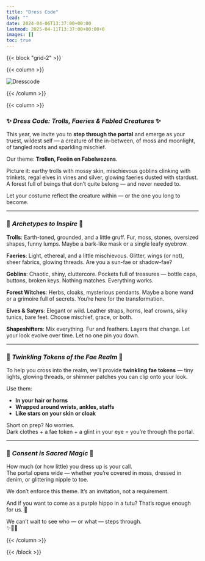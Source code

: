 ```yaml
---
title: "Dress Code"
lead: ""
date: 2024-04-06T13:37:00+00:00
lastmod: 2025-04-11T13:37:00+00:00+0
images: []
toc: true
---
```


{{< block "grid-2" >}}

{{< column >}}

![Dresscode](/images/dresscode.webp)

{{< /column >}}

{{< column >}}

### ✨ *Dress Code: Trolls, Faeries & Fabled Creatures* ✨

This year, we invite you to **step through the portal** and emerge as your truest, wildest self — a creature of the in-between, of moss and moonlight, of tangled roots and sparkling mischief.

Our theme: **Trollen, Feeën en Fabelwezens**.

Picture it: earthy trolls with mossy skin, mischievous goblins clinking with trinkets, regal elves in vines and silver, glowing faeries dusted with stardust. A forest full of beings that don’t quite belong — and never needed to.

Let your costume reflect the creature within — or the one you long to become.

---

### 🌿 *Archetypes to Inspire* 🌿

**Trolls**: Earth-toned, grounded, and a little gruff. Fur, moss, stones, oversized shapes, funny lumps. Maybe a bark-like mask or a single leafy eyebrow.  

**Faeries**: Light, ethereal, and a little mischievous. Glitter, wings (or not), sheer fabrics, glowing threads. Are you a sun-fae or shadow-fae?

**Goblins**: Chaotic, shiny, cluttercore. Pockets full of treasures — bottle caps, buttons, broken keys. Nothing matches. Everything works.

**Forest Witches**: Herbs, cloaks, mysterious pendants. Maybe a bone wand or a grimoire full of secrets. You’re here for the transformation.

**Elves & Satyrs**: Elegant or wild. Leather straps, horns, leaf crowns, silky tunics, bare feet. Choose mischief, grace, or both.

**Shapeshifters**: Mix everything. Fur and feathers. Layers that change. Let your look evolve over time. Let no one pin you down.

---

### 🌌 *Twinkling Tokens of the Fae Realm* 🌌

To help you cross into the realm, we’ll provide **twinkling fae tokens** — tiny lights, glowing threads, or shimmer patches you can clip onto your look.

Use them:
- **In your hair or horns**
- **Wrapped around wrists, ankles, staffs**
- **Like stars on your skin or cloak**

Short on prep? No worries.  
Dark clothes + a fae token + a glint in your eye = you’re through the portal.

---

### 🌟 *Consent is Sacred Magic* 🌟

How much (or how little) you dress up is your call.  
The portal opens wide — whether you’re covered in moss, dressed in denim, or glittering nipple to toe.

We don’t enforce this theme. It’s an invitation, not a requirement.

And if you want to come as a purple hippo in a tutu? That’s rogue enough for us. 🦛

We can’t wait to see who — or what — steps through.  
✨🌲🌀

{{< /column >}}

{{< /block >}}
